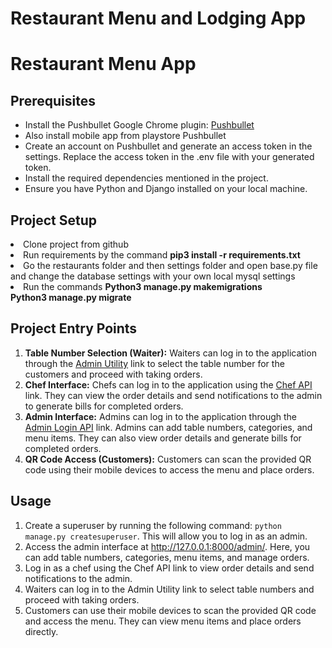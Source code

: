 <!DOCTYPE html>
<html>
<head>
 
</head>
<body>
  <h1>Restaurant Menu and Lodging App</h1>
  <h1>Restaurant Menu App
  <h2>Prerequisites</h2>
  <ul>
    <li>Install the Pushbullet Google Chrome plugin: <a href="https://chrome.google.com/webstore/detail/pushbullet/chlffgpmiacpedhhbkiomidkjlcfhogd">Pushbullet</a></li>
    <li>Also install mobile app from playstore Pushbullet</li>
    <li>Create an account on Pushbullet and generate an access token in the settings. Replace the access token in the .env file with your generated token.</li>
    <li>Install the required dependencies mentioned in the project.</li>
    <li>Ensure you have Python and Django installed on your local machine.</li>
  </ul>

   <h2>Project Setup</h2>
   <li>Clone project from github</li>
   <li>Run requirements by the command <strong>pip3 install -r requirements.txt</strong></li>
   <li>Go the restaurants folder and then settings folder and open base.py file and change the database settings with your own local mysql settings</li>
   <li>Run the commands <strong>Python3 manage.py makemigrations <br> Python3 manage.py migrate</strong> </li>
   
  <h2>Project Entry Points</h2>
  <ol>
    <li><strong>Table Number Selection (Waiter):</strong> Waiters can log in to the application through the <a href="http://127.0.0.1:8000/admin_utiliti">Admin Utility</a> link to select the table number for the customers and proceed with taking orders.</li>
    <li><strong>Chef Interface:</strong> Chefs can log in to the application using the <a href="http://127.0.0.1:8000/chef_api/">Chef API</a> link. They can view the order details and send notifications to the admin to generate bills for completed orders.</li>
    <li><strong>Admin Interface:</strong> Admins can log in to the application through the <a href="http://127.0.0.1:8000/admin_login_api">Admin Login API</a> link. Admins can add table numbers, categories, and menu items. They can also view order details and generate bills for completed orders.</li>
    <li><strong>QR Code Access (Customers):</strong> Customers can scan the provided QR code using their mobile devices to access the menu and place orders.</li>
  </ol>

  <h2>Usage</h2>
  <ol>
    <li>Create a superuser by running the following command: <code>python manage.py createsuperuser</code>. This will allow you to log in as an admin.</li>
    <li>Access the admin interface at <a href="http://127.0.0.1:8000/admin/">http://127.0.0.1:8000/admin/</a>. Here, you can add table numbers, categories, menu items, and manage orders.</li>
    <li>Log in as a chef using the Chef API link to view order details and send notifications to the admin.</li>
    <li>Waiters can log in to the Admin Utility link to select table numbers and proceed with taking orders.</li>
    <li>Customers can use their mobile devices to scan the provided QR code and access the menu. They can view menu items and place orders directly.</li>
  </ol>
</body>
</html>




   
